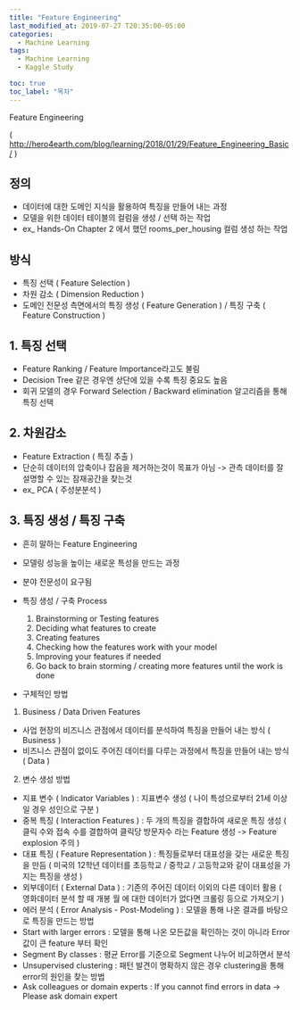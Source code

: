 ```yaml
---
title: "Feature Engineering"
last_modified_at: 2019-07-27 T20:35:00-05:00
categories:
  - Machine Learning
tags:
  - Machine Learning
  - Kaggle Study

toc: true
toc_label: "목차"
---
```

Feature Engineering

(  http://hero4earth.com/blog/learning/2018/01/29/Feature_Engineering_Basic/ )

## 정의
- 데이터에 대한 도메인 지식을 활용하여 특징을 만들어 내는 과정
- 모델을 위한 데이터 테이블의 컬럼을 생성 / 선택 하는 작업
- ex_ Hands-On Chapter 2 에서 했던 rooms_per_housing 컬럼 생성 하는 작업

## 방식
- 특징 선택 ( Feature Selection )
- 차원 감소 ( Dimension Reduction )
- 도메인 전문성 측면에서의 특징 생성 ( Feature Generation ) / 특징 구축 ( Feature Construction )

## 1. 특징 선택
- Feature Ranking / Feature Importance라고도 불림
- Decision Tree 같은 경우엔 상단에 있을 수록 특징 중요도 높음
- 회귀 모델의 경우 Forward Selection / Backward elimination 알고리즘을 통해 특징 선택

## 2. 차원감소
- Feature Extraction ( 특징 추출 )
- 단순히 데이터의 압축이나 잡음을 제거하는것이 목표가 아님 -> 관측 데이터를 잘 설명할 수 있는 잠재공간을 찾는것
- ex_ PCA ( 주성분분석 )

## 3. 특징 생성 / 특징 구축
- 흔히 말하는 Feature Engineering
- 모델링 성능을 높이는 새로운 특성을 만드는 과정
- 분야 전문성이 요구됨
- 특징 생성 / 구축 Process

	1. Brainstorming or Testing features
	2. Deciding what features to create
	3. Creating features
	4. Checking how the features work with your model
	5. Improving your features if needed
	6. Go back to brain storming / creating more features until the work is done

- 구체적인 방법

1. Business / Data Driven Features

- 사업 현장의 비즈니스 관점에서 데이터를 분석하여 특징을 만들어 내는 방식 ( Business )
- 비즈니스 관점이 없이도 주어진 데이터를 다루는 과정에서 특징을 만들어 내는 방식 ( Data )

2. 변수 생성 방법

- 지표 변수 ( Indicator Variables ) : 지표변수 생성 ( 나이 특성으로부터 21세 이상일 경우 성인으로 구분 )
- 중복 특징 ( Interaction Features ) : 두 개의 특징을 결합하여 새로운 특징 생성 ( 클릭 수와 접속 수를 결합하여 클릭당 방문자수 라는 Feature 생성 -> Feature explosion 주의 )
- 대표 특징 ( Feature Representation ) : 특징들로부터 대표성을 갖는 새로운 특징을 만듬 ( 미국의 12학년 데이터를 초등학교 / 중학교 / 고등학교와 같이 대표성을 가지는 특징을 생성 )
- 외부데이터 ( External Data ) : 기존의 주어진 데이터 이외의 다른 데이터 활용 ( 영화데이터 분석 할 때 개봉 월 에 대한 데이터가 없다면 크롤링 등으로 가져오기 )
- 에러 분석 ( Error Analysis - Post-Modeling ) : 모델을 통해 나온 결과를 바탕으로 특징을 만드는 방법
- Start with larger errors : 모델을 통해 나온 모든값을 확인하는 것이 아니라 Error값이 큰 feature 부터 확인
- Segment By classes : 평균 Error를 기준으로 Segment 나누어 비교하면서 분석
- Unsupervised clustering : 패턴 발견이 명확하지 않은 경우 clustering을 통해 error의 원인을 찾는 방법
- Ask colleagues or domain experts : If you cannot find errors in data -> Please ask domain expert
